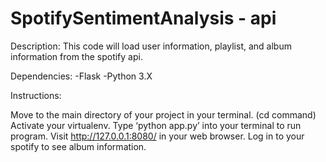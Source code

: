# SpotifySentimentAnalysis - api

Description: This code will load user information, playlist, and album information from the spotify api.

Dependencies:
-Flask -Python 3.X

Instructions:

Move to the main directory of your project in your terminal. (cd command)
Activate your virtualenv.
Type ‘python app.py’ into your terminal to run program.
Visit http://127.0.0.1:8080/ in your web browser.
Log in to your spotify to see album information.